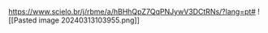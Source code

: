 https://www.scielo.br/j/rbme/a/hBHhQpZ7QqPNJywV3DCtRNs/?lang=pt#
![[Pasted image 20240313103955.png]]